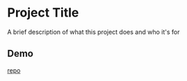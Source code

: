 # Project Title

A brief description of what this project does and who it's for


## Demo
[repo](https://github.com/ab6ul3ziz/To-Do-List/blob/main/README.md)
